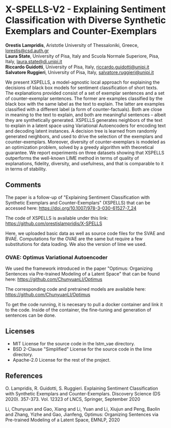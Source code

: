 # X-SPELLS-V2 - Explaining Sentiment Classification with Diverse Synthetic Exemplars and Counter-Exemplars

**Orestis Lampridis**, Aristotle University of Thessaloniki, Greece, lorestis@csd.auth.gr \
**Laura State**, University of Pisa, Italy and Scuola Normale Superiore, Pisa, Italy, laura.state@di.unipi.it \
**Riccardo Guidotti**, University of Pisa, Italy, riccardo.guidotti@unipi.it \
**Salvatore Ruggieri**, University of Pisa, Italy, salvatore.ruggieri@unipi.it 

We present XSPELLS, a model-agnostic local approach for explaining the decisions of black box models for sentiment classification of short texts. The explanations provided consist of a set of exemplar sentences and a set of counter-exemplar sentences. The former are examples classified by the black box with the same label as the text to explain. The latter are examples classified with a different label (a form of counter-factuals). Both are close in meaning to the text to explain, and both are meaningful sentences – albeit they are synthetically generated. XSPELLS generates neighbors of the text to explain in a latent space using Variational Autoencoders for encoding text and decoding latent instances. A decision tree is learned from randomly generated neighbors, and used to drive the selection of the exemplars and counter-exemplars. Moreover, diversity of counter-exemplars is modeled as an optimization problem, solved by a greedy algorithm with theoretical guarantee. We report experiments on three datasets showing that XSPELLS outperforms the well-known LIME method in terms of quality of explanations, fidelity, diversity, and usefulness, and that is comparable to it in terms of stability.

## Comments

The paper is a follow-up of "Explaining Sentiment Classification with Synthetic Exemplars and Counter-Exemplars" (XSPELLS) that can be accessed here: https://doi.org/10.1007/978-3-030-61527-7_24

The code of XSPELLS is available under this link: https://github.com/orestislampridis/X-SPELLS

Here, we uploaded basic data as well as source code files for the SVAE and BVAE. Computations for the OVAE are the same but require a few substitutions for data loading. We also the version of lime we used.

### OVAE: Optimus Variational Autoencoder

We used the framework introduced in the paper "Optimus: Organizing Sentences via Pre-trained Modeling of a Latent Space" that can be found here: https://github.com/ChunyuanLI/Optimus

The corresponding code and pretrained models are available here: https://github.com/ChunyuanLI/Optimus

To get the code running, it is necesary to pull a docker container and link it to the code. Inside of the container, the fine-tuning and generation of sentences can be done.

## Licenses

- MIT License for the source code in the lstm_vae directory.
- BSD 2-Clause "Simplified" License for the source code in the lime directory.
- Apache-2.0 License for the rest of the project.

## References

O. Lampridis, R. Guidotti, S. Ruggieri. Explaining Sentiment Classification with Synthetic Exemplars and Counter-Exemplars. Discovery Science (DS 2020). 357-373. Vol. 12323 of LNCS, Springer, September 2020

Li, Chunyuan and Gao, Xiang and Li, Yuan and Li, Xiujun and Peng, Baolin and Zhang, Yizhe and Gao, Jianfeng, Optimus: Organizing Sentences via Pre-trained Modeling of a Latent Space, EMNLP, 2020
